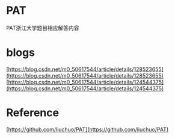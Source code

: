 # PAT
PAT浙江大学题目相应解答内容 
# blogs
[https://blog.csdn.net/m0_50617544/article/details/128523655](https://blog.csdn.net/m0_50617544/article/details/128523655) <br>
[https://blog.csdn.net/m0_50617544/article/details/124544375](https://blog.csdn.net/m0_50617544/article/details/124544375) <br>

# Reference
[https://github.com/liuchuo/PAT](https://github.com/liuchuo/PAT)
